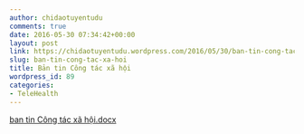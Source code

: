 ```yaml
---
author: chidaotuyentudu
comments: true
date: 2016-05-30 07:34:42+00:00
layout: post
link: https://chidaotuyentudu.wordpress.com/2016/05/30/ban-tin-cong-tac-xa-hoi/
slug: ban-tin-cong-tac-xa-hoi
title: Bản tin Công tác xã hội
wordpress_id: 89
categories:
- TeleHealth
---
```


[ban tin Công tác xã hội.docx](http://chidaotuyentudu.files.wordpress.com/2016/05/ban-tin-cc3b4ng-tc3a1c-xc3a3-he1bb99i.docx)
